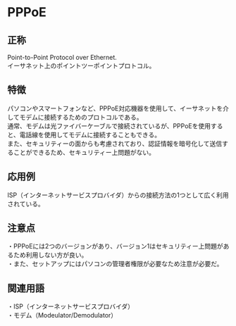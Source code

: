 

# PPPoE
## 正称
Point-to-Point Protocol over Ethernet.  
イーサネット上のポイントツーポイントプロトコル。  

## 特徴
パソコンやスマートフォンなど、PPPoE対応機器を使用して、イーサネットを介してモデムに接続するためのプロトコルである。  
通常、モデムは光ファイバーケーブルで接続されているが、PPPoEを使用すると、電話線を使用してモデムに接続することもできる。  
また、セキュリティーの面からも考慮されており、認証情報を暗号化して送信することができるため、セキュリティー上問題がない。  


## 応用例
ISP（インターネットサービスプロバイダ）からの接続方法の1つとして広く利用されている。  


## 注意点
・PPPoEには2つのバージョンがあり、バージョン1はセキュリティー上問題があるため利用しない方が良い。  
・また、セットアップにはパソコンの管理者権限が必要なため注意が必要だ。  

 
## 関連用語 
・ISP（インターネットサービスプロバイダ）  
・モデム（Modeulator/Demodulator）
